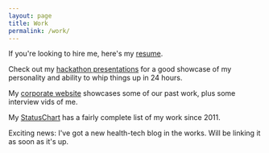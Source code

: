 ```yaml
---
layout: page
title: Work
permalink: /work/
---
```


If you're looking to hire me, here's my [resume](http://new.davidykay.com.s3.amazonaws.com/Resume.pdf).

Check out my [hackathon presentations](https://www.youtube.com/watch?v=sf3mpcAp_GE&list=PL87766F627E9999C0) for a good showcase of my personality and ability to whip things up in 24 hours.

My [corporate website](http://www.gargoyle.co/) showcases some of our past work, plus some interview vids of me.

My [StatusChart](https://www.statuschart.com/davidykay) has a fairly complete list of my work since 2011.

Exciting news: I've got a new health-tech blog in the works. Will be linking it as soon as it's up.
